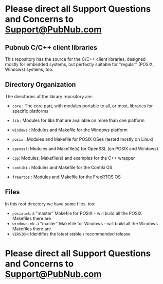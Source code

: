 # Please direct all Support Questions and Concerns to Support@PubNub.com

## Pubnub C/C++ client libraries

This repository has the source for the C/C++ client libraries,
designed mostly for embedded systems, but perfectly suitable for
"regular" (POSIX, Windows) systems, too.



## Directory Organization

The directories of the library repository are:

- `core` : The core part, with modules portable to all, or most, libraries for
	specific platforms

- `lib` : Modules for libs that are available on more than one platform

- `windows` : Modules and Makefile for the Windows platform

- `posix` : Modules and Makefile for POSIX OSes (tested mostly on Linux)

- `openssl`: Modules and Makefile(s) for OpenSSL (on POSIX and Windows)

- `cpp`: Modules, Makefile(s) and examples for the C++ wrapper

- `contiki` : Modules and Makefile for the Contiki OS

- `freertos` : Modules and Makefile for the FreeRTOS OS

  
## Files

In this root directory we have some files, too:

- `posix.mk`: a "master" Makefile for POSIX - will build all the POSIX
  Makefiles there are
- `windows.mk`: a "master" Makefile for Windows - will build all the 
  Windows Makefiles there are
- `VERSION`: Identifies the latest stable / recommended release 

  
# Please direct all Support Questions and Concerns to Support@PubNub.com
